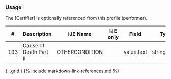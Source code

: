 ### Usage
The [Certifier] is optionally referenced from this profile (performer).

| **#** |  **Description**   |  **IJE Name**   | IJE only |  **Field**  |  **Type**  | **Value Set**  |
| :---------: | ------------- | ------------ | :----------: |---------- | -------- | -------- |
| 193 | Cause of Death Part II | OTHERCONDITION| |value.text | string(240) |  | 
{: .grid }
{% include markdown-link-references.md %}
